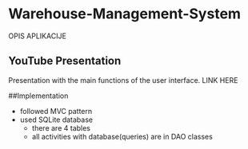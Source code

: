 # Warehouse-Management-System
OPIS APLIKACIJE
## YouTube Presentation
Presentation with the main functions of the user interface.
LINK HERE

##Implementation
* followed MVC pattern
* used SQLite database
  * there are 4 tables
  * all activities with database(queries) are in DAO classes
